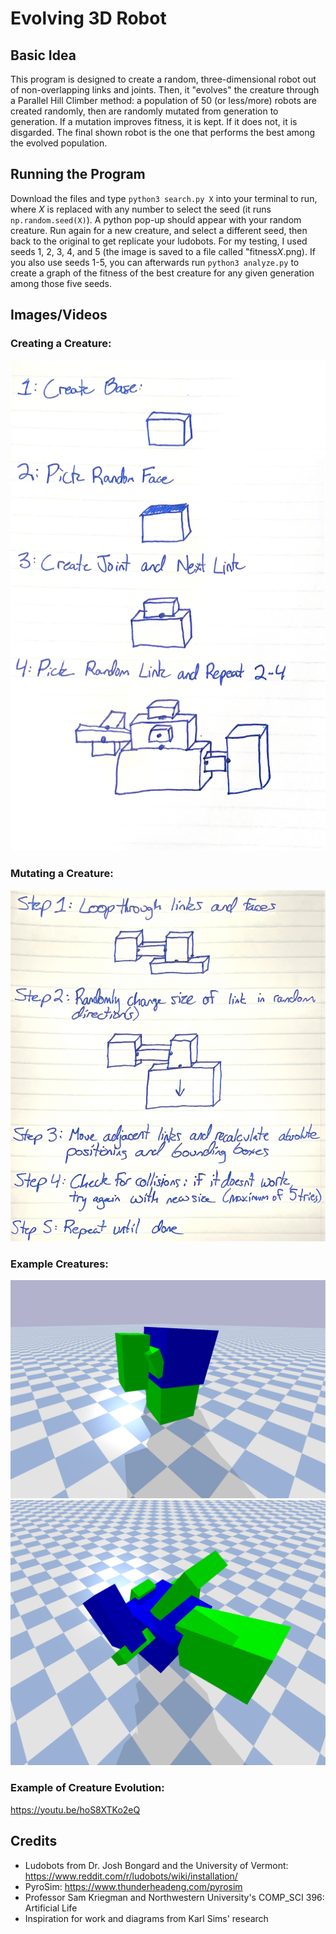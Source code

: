 # Evolving 3D Robot

## Basic Idea
This program is designed to create a random, three-dimensional robot out of non-overlapping links and joints. Then, it
"evolves" the creature through a Parallel Hill Climber method: a population of 50 (or less/more) robots are created
randomly, then are randomly mutated from generation to generation. If a mutation improves fitness, it is kept. If it
does not, it is disgarded. The final shown robot is the one that performs the best among the evolved population.

## Running the Program
Download the files and type `python3 search.py X` into your terminal to run, where _X_ is replaced with any number to
select the seed (it runs `np.random.seed(X)`). A python pop-up should appear with your random creature. Run again for a
new creature, and select a different seed, then back to the original to get replicate your ludobots. For my testing, I
used seeds 1, 2, 3, 4, and 5 (the image is saved to a file called "fitness*X*.png). If you also use seeds 1-5, you can
afterwards run `python3 analyze.py` to create a graph of the fitness of the best creature for any given generation among
those five seeds. 

## Images/Videos
### Creating a Creature:
![A diagram of the body generating process](images/diagram.jpg "Body Diagram")

### Mutating a Creature:
![A diagram of the body mutation process](images/mutation.jpg "Mutation Diagram")

### Example Creatures:
![A picture of one random creature](images/creature1.png "Random Creature #1")
![A picture of another random creature](images/creature2.png "Random Creature #2")

### Example of Creature Evolution:
<https://youtu.be/hoS8XTKo2eQ>


## Credits
* Ludobots from Dr. Josh Bongard and the University of Vermont: <https://www.reddit.com/r/ludobots/wiki/installation/>
* PyroSim: <https://www.thunderheadeng.com/pyrosim>
* Professor Sam Kriegman and Northwestern University's COMP_SCI 396: Artificial Life
* Inspiration for work and diagrams from Karl Sims' research
